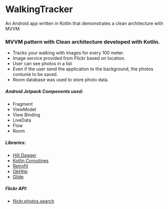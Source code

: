 # WalkingTracker
 An Android app written in Kotlin that demonstrates a clean architecture with MVVM.

### MVVM pattern with Clean architecture developed with Kotlin.
- Tracks your walking with images for every 100 meter.
- Image service provided from Flickr based on location.
- User can see photos in a list 
- Even if the user send the application to the background, the photos contunie to be saved.
- Room database was used to store photo data.



##### Android Jetpack Components used:
- Fragment
- ViewModel 
- View Binding
- LiveData 
- Flow
- Room

##### Libraries:
- [Hilt Dagger](https://developer.android.com/training/dependency-injection/hilt-android) 
- [Kotlin Coroutines](https://developer.android.com/kotlin/coroutines)
- [Retrofit](https://square.github.io/retrofit/)
- [OkHttp](https://square.github.io/okhttp/)
- [Glide](https://github.com/bumptech/glide)

##### Flickr API:
- [flickr.photos.search](https://www.flickr.com/services/api/flickr.photos.search.html)

